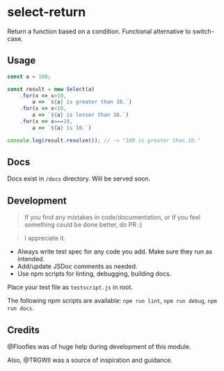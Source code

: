 # select-return

Return a function based on a condition. Functional alternative to switch-case.

## Usage

```JavaScript
const a = 100;

const result = new Select(a)
	.for(x => x>10,
		a => `${a} is greater than 10.`)
	.for(x => x<10,
		a => `${a} is lesser than 10.`)
	.for(x => x===10,
		a => `${a} is 10.`)

console.log(result.resolve()); // -> "100 is greater than 10."
```

## Docs

Docs exist in `/docs` directory. Will be served soon.

## Development

> If you find any mistakes in code/documentation, or if you feel something could be done better, do PR :)

> I appreciate it.

- Always write test spec for any code you add. Make sure they run as intended.
- Add/update JSDoc comments as needed.
- Use npm scripts for linting, debugging, building docs.

Place your test file as `testscript.js` in root.

The following npm scripts are available: `npm run lint`, `npm run debug`, `npm run docs`.

## Credits

@Floofies was of huge help during development of this module.

Also, @TRGWII was a source of inspiration and guidance.
